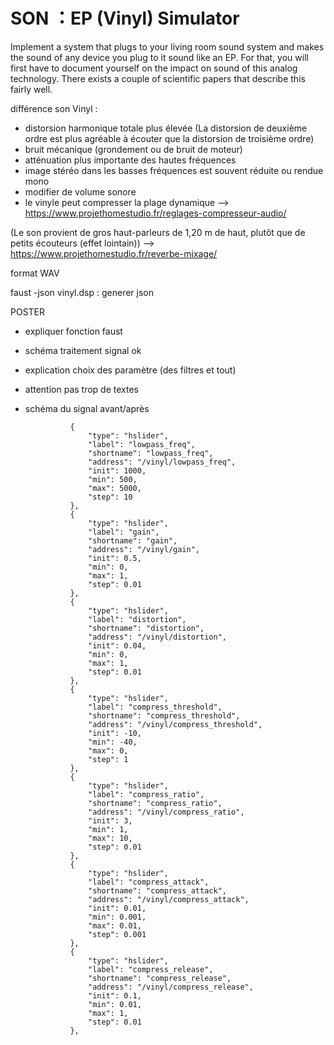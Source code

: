 # SON ：EP (Vinyl) Simulator 
Implement a system that plugs to your living room sound system and makes the sound of any device you plug to it sound like an EP. For that, you will first have to document yourself on the impact on sound of this analog technology. There exists a couple of scientific papers that describe this fairly well. 

différence son Vinyl :
- distorsion harmonique totale plus élevée (La distorsion de deuxième ordre est plus agréable à écouter que la distorsion de troisième ordre)
- bruit mécanique (grondement ou de bruit de moteur)
- atténuation plus importante des hautes fréquences
- image stéréo dans les basses fréquences est souvent réduite ou rendue mono
- modifier de volume sonore
- le vinyle peut compresser la plage dynamique
--> https://www.projethomestudio.fr/reglages-compresseur-audio/

(Le son provient de gros haut-parleurs de 1,20 m de haut, plutôt que de petits écouteurs (effet lointain))
--> https://www.projethomestudio.fr/reverbe-mixage/ 

format WAV

faust -json vinyl.dsp : generer json




POSTER
- expliquer fonction faust 
- schéma traitement signal  ok
- explication choix des paramètre (des filtres et tout)
- attention pas trop de textes
- schéma du signal avant/après


                {
					"type": "hslider",
					"label": "lowpass_freq",
					"shortname": "lowpass_freq",
					"address": "/vinyl/lowpass_freq",
					"init": 1000,
					"min": 500,
					"max": 5000,
					"step": 10
				},
                {
					"type": "hslider",
					"label": "gain",
					"shortname": "gain",
					"address": "/vinyl/gain",
					"init": 0.5,
					"min": 0,
					"max": 1,
					"step": 0.01
				},
				{
					"type": "hslider",
					"label": "distortion",
					"shortname": "distortion",
					"address": "/vinyl/distortion",
					"init": 0.04,
					"min": 0,
					"max": 1,
					"step": 0.01
				},
				{
					"type": "hslider",
					"label": "compress_threshold",
					"shortname": "compress_threshold",
					"address": "/vinyl/compress_threshold",
					"init": -10,
					"min": -40,
					"max": 0,
					"step": 1
				},
				{
					"type": "hslider",
					"label": "compress_ratio",
					"shortname": "compress_ratio",
					"address": "/vinyl/compress_ratio",
					"init": 3,
					"min": 1,
					"max": 10,
					"step": 0.01
				},
				{
					"type": "hslider",
					"label": "compress_attack",
					"shortname": "compress_attack",
					"address": "/vinyl/compress_attack",
					"init": 0.01,
					"min": 0.001,
					"max": 0.01,
					"step": 0.001
				},
				{
					"type": "hslider",
					"label": "compress_release",
					"shortname": "compress_release",
					"address": "/vinyl/compress_release",
					"init": 0.1,
					"min": 0.01,
					"max": 1,
					"step": 0.01
				},